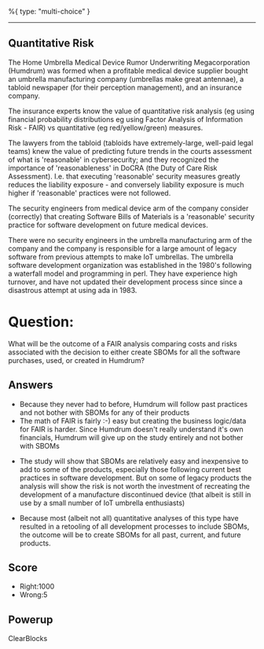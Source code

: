 %{
 type: "multi-choice"
}

---
## Quantitative Risk
The Home Umbrella Medical Device Rumor Underwriting Megacorporation (Humdrum)
was formed
when a profitable medical device supplier bought
an umbrella manufacturing company
(umbrellas make great antennae),
a tabloid newspaper (for their perception management),
and an insurance company.

The insurance experts know the value of quantitative
risk analysis (eg using financial probability distributions
eg using Factor Analysis of Information Risk - FAIR)
vs
quantitative (eg red/yellow/green) measures.

The lawyers from the tabloid
(tabloids have extremely-large, well-paid legal teams)
knew the value of predicting future trends in the courts
assessment of what is 'reasonable' in cybersecurity;
and they recognized the importance of 'reasonableness'
in DoCRA (the Duty of Care Risk Assessment).
I.e. that executing 'reasonable' security measures greatly reduces
the liability exposure -
and conversely liability exposure is much higher
if 'reasonable' practices were not followed.

The security engineers from medical device arm of the company
consider (correctly) that creating Software Bills of Materials
is a 'reasonable' security practice for software development
on future medical devices.

There were no security engineers in the umbrella manufacturing arm
of the company and the company is responsible for a large amount of legacy
software from previous attempts to make IoT umbrellas.
The umbrella software development organization was established in the 1980's
following a waterfall model and programming in perl.
They have experience high turnover, and have not updated their
development process since since a disastrous attempt at using ada in 1983.


# Question:
What will be the outcome of a FAIR analysis comparing costs and risks associated
with the decision to either create SBOMs for all the software
purchases, used, or created in Humdrum?

## Answers
- Because they never had to before, Humdrum will follow past practices and not bother with SBOMs for any of their products
- The math of FAIR is fairly :-) easy but creating the business logic/data for FAIR is harder. Since Humdrum doesn't really understand it's own financials, Humdrum will give up on the study entirely and not bother with SBOMs
* The study will show that SBOMs are relatively easy and inexpensive to add to some of the products, especially those following current best practices in software development. But on some of legacy products the analysis will show the risk is not worth the investment of recreating the development of a manufacture discontinued device (that albeit is still in use by a small number of IoT umbrella enthusiasts)
- Because most (albeit not all) quantitative analyses of this type have resulted in a retooling of all development processes to include SBOMs, the outcome will be to create SBOMs for all past, current, and future products.


## Score
- Right:1000
- Wrong:5

## Powerup
ClearBlocks
